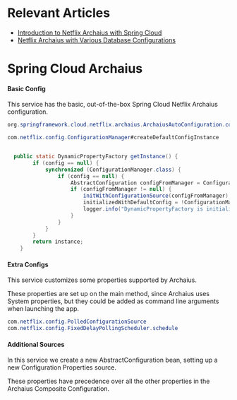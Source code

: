 # Relevant Articles

- [Introduction to Netflix Archaius with Spring Cloud](https://www.baeldung.com/netflix-archaius-spring-cloud-integration)
- [Netflix Archaius with Various Database Configurations](https://www.baeldung.com/netflix-archaius-database-configurations)

# Spring Cloud Archaius

#### Basic Config
This service has the basic, out-of-the-box Spring Cloud Netflix Archaius configuration.
```java
org.springframework.cloud.netflix.archaius.ArchaiusAutoConfiguration.configurableEnvironmentConfiguration

com.netflix.config.ConfigurationManager#createDefaultConfigInstance
```

```java

  public static DynamicPropertyFactory getInstance() {
        if (config == null) {
            synchronized (ConfigurationManager.class) {
                if (config == null) {
                    AbstractConfiguration configFromManager = ConfigurationManager.getConfigInstance();
                    if (configFromManager != null) {
                        initWithConfigurationSource(configFromManager);
                        initializedWithDefaultConfig = !ConfigurationManager.isConfigurationInstalled();
                        logger.info("DynamicPropertyFactory is initialized with configuration sources: " + configFromManager);
                    }
                }
            }
        }
        return instance;
    }

```
#### Extra Configs
This service customizes some properties supported by Archaius.

These properties are set up on the main method, since Archaius uses System properties, but they could be added as command line arguments when launching the app.

```java
com.netflix.config.PolledConfigurationSource
com.netflix.config.FixedDelayPollingScheduler.schedule
```

#### Additional Sources
In this service we create a new AbstractConfiguration bean, setting up a new Configuration Properties source.

These properties have precedence over all the other properties in the Archaius Composite Configuration.